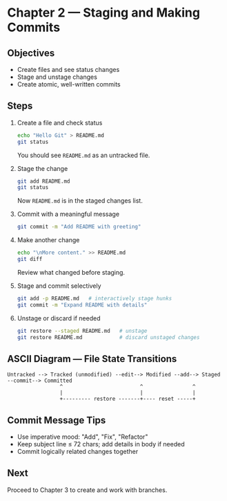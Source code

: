 # Chapter 2 — Staging and Making Commits

## Objectives
- Create files and see status changes
- Stage and unstage changes
- Create atomic, well-written commits

## Steps

1) Create a file and check status
   ```bash
   echo "Hello Git" > README.md
   git status
   ```
   You should see `README.md` as an untracked file.

2) Stage the change
   ```bash
   git add README.md
   git status
   ```
   Now `README.md` is in the staged changes list.

3) Commit with a meaningful message
   ```bash
   git commit -m "Add README with greeting"
   ```

4) Make another change
   ```bash
   echo "\nMore content." >> README.md
   git diff
   ```
   Review what changed before staging.

5) Stage and commit selectively
   ```bash
   git add -p README.md   # interactively stage hunks
   git commit -m "Expand README with details"
   ```

6) Unstage or discard if needed
   ```bash
   git restore --staged README.md   # unstage
   git restore README.md            # discard unstaged changes
   ```

## ASCII Diagram — File State Transitions
```
Untracked --> Tracked (unmodified) --edit--> Modified --add--> Staged --commit--> Committed
                 ^                         ^                ^
                 |                         |                |
                 +--------- restore -------+---- reset -----+
```

## Commit Message Tips
- Use imperative mood: "Add", "Fix", "Refactor"
- Keep subject line ≤ 72 chars; add details in body if needed
- Commit logically related changes together

## Next
Proceed to Chapter 3 to create and work with branches.